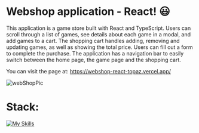 # Webshop application - React! 😃

This application is a game store built with React and TypeScript. Users can scroll through a list of games, see details about each game in a modal, and add games to a cart. The shopping cart handles adding, removing and updating games, as well as showing the total price. Users can fill out a form to complete the purchase. The application has a navigation bar to easily switch between the home page, the game page and the shopping cart.

You can visit the page at: https://webshop-react-topaz.vercel.app/

![webShopPic](https://github.com/Owale128/Webshop-React/assets/110387474/39ef954b-2f4c-4e50-a666-07669d7881d4)

# Stack:
[![My Skills](https://skillicons.dev/icons?i=js,html,react,sass,vercel)](https://skillicons.dev)
